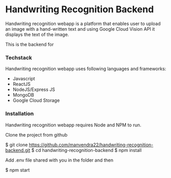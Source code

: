 # Handwriting Recognition Backend

Handwriting recognition webapp is a platform that enables user to upload an image with a hand-written text and using Google Cloud Vision API it displays the text of the image.

This is the backend for 

### Techstack

Handwriting recognition webapp uses following languages and frameworks:

-  Javascript
-	ReactJS
-  NodeJS/Express JS
- MongoDB
- Google Cloud Storage

### Installation

Handwriting recognition webapp requires Node and NPM to run.

Clone the project from github

 $ git clone https://github.com/manvendra22/handwriting-recognition-backend.git
 $ cd handwriting-recognition-backend
$ npm install

Add .env file shared with you in the folder and then

$ npm start


